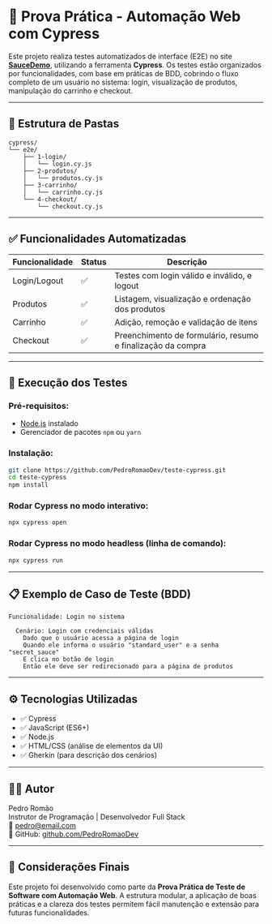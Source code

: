 
# 🧪 Prova Prática - Automação Web com Cypress

Este projeto realiza testes automatizados de interface (E2E) no site **[SauceDemo](https://www.saucedemo.com/v1/)**, utilizando a ferramenta **Cypress**. Os testes estão organizados por funcionalidades, com base em práticas de BDD, cobrindo o fluxo completo de um usuário no sistema: login, visualização de produtos, manipulação do carrinho e checkout.

---

## 📁 Estrutura de Pastas

```
cypress/
└── e2e/
    ├── 1-login/
    │   └── login.cy.js
    ├── 2-produtos/
    │   └── produtos.cy.js
    ├── 3-carrinho/
    │   └── carrinho.cy.js
    └── 4-checkout/
        └── checkout.cy.js
```

---

## ✅ Funcionalidades Automatizadas

| Funcionalidade | Status | Descrição |
|----------------|--------|-----------|
| Login/Logout   | ✅     | Testes com login válido e inválido, e logout |
| Produtos       | ✅     | Listagem, visualização e ordenação dos produtos |
| Carrinho       | ✅     | Adição, remoção e validação de itens |
| Checkout       | ✅     | Preenchimento de formulário, resumo e finalização da compra |

---

## 🧪 Execução dos Testes

### Pré-requisitos:
- [Node.js](https://nodejs.org/) instalado
- Gerenciador de pacotes `npm` ou `yarn`

### Instalação:

```bash
git clone https://github.com/PedroRomaoDev/teste-cypress.git
cd teste-cypress
npm install
```

### Rodar Cypress no modo interativo:

```bash
npx cypress open
```

### Rodar Cypress no modo headless (linha de comando):

```bash
npx cypress run
```

---

## 📋 Exemplo de Caso de Teste (BDD)

```gherkin
Funcionalidade: Login no sistema

  Cenário: Login com credenciais válidas
    Dado que o usuário acessa a página de login
    Quando ele informa o usuário "standard_user" e a senha "secret_sauce"
    E clica no botão de login
    Então ele deve ser redirecionado para a página de produtos
```

---

## ⚙️ Tecnologias Utilizadas

- ✅ Cypress
- ✅ JavaScript (ES6+)
- ✅ Node.js
- ✅ HTML/CSS (análise de elementos da UI)
- ✅ Gherkin (para descrição dos cenários)

---

## 👨‍💻 Autor

Pedro Romão  
Instrutor de Programação | Desenvolvedor Full Stack  
📧 pedro@email.com  
📎 GitHub: [github.com/PedroRomaoDev](https://github.com/PedroRomaoDev)

---

## 🏁 Considerações Finais

Este projeto foi desenvolvido como parte da **Prova Prática de Teste de Software com Automação Web**. A estrutura modular, a aplicação de boas práticas e a clareza dos testes permitem fácil manutenção e extensão para futuras funcionalidades.
